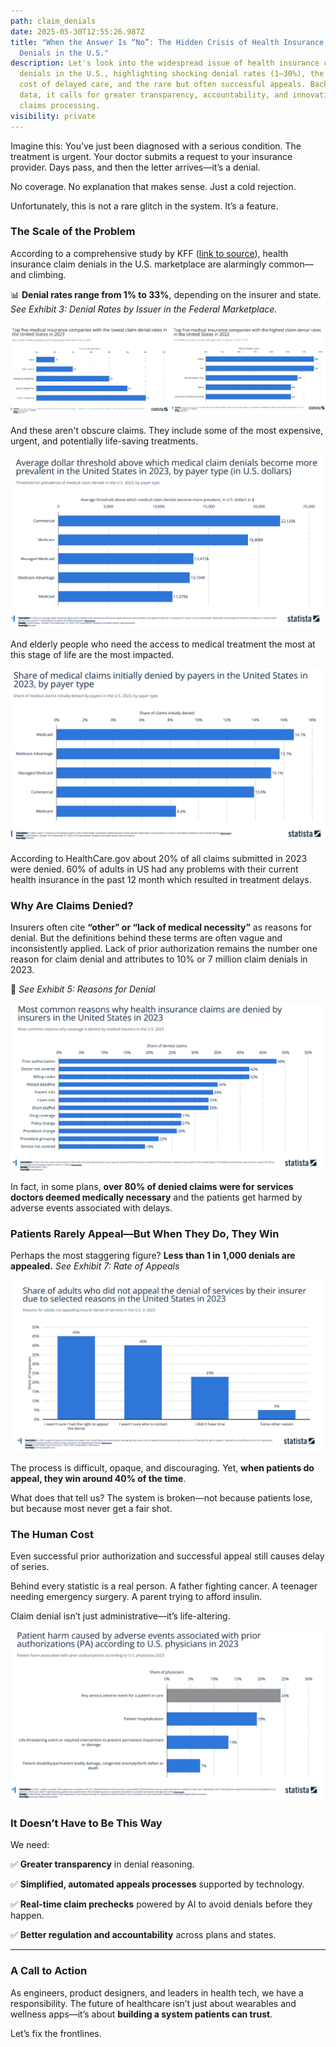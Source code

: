 ```yaml
---
path: claim_denials
date: 2025-05-30T12:55:26.987Z
title: "When the Answer Is “No”: The Hidden Crisis of Health Insurance Claim
  Denials in the U.S."
description: Let's look into the widespread issue of health insurance claim
  denials in the U.S., highlighting shocking denial rates (1–30%), the human
  cost of delayed care, and the rare but often successful appeals. Backed by KFF
  data, it calls for greater transparency, accountability, and innovation in
  claims processing.
visibility: private
---
```

Imagine this: You’ve just been diagnosed with a serious condition. The treatment is urgent. Your doctor submits a request to your insurance provider. Days pass, and then the letter arrives—it’s a denial.

No coverage. No explanation that makes sense. Just a cold rejection.

Unfortunately, this is not a rare glitch in the system. It’s a feature.

### The Scale of the Problem

According to a comprehensive study by KFF ([link to source](https://www.kff.org)), health insurance claim denials in the U.S. marketplace are alarmingly common—and climbing.

📊 **Denial rates range from 1% to 33%**, depending on the insurer and state.
*See Exhibit 3: Denial Rates by Issuer in the Federal Marketplace.*

![](../assets/claim-denials-lowest-to-highest.jpg)

And these aren't obscure claims. They include some of the most expensive, urgent, and potentially life-saving treatments.

![](../assets/cost-threshold.png)

And elderly people who need the access to medical treatment the most at this stage of life are the most impacted.

![](../assets/denials-by-payers.png)

According to HealthCare.gov about 20% of all claims submitted in 2023 were denied. 60% of adults in US had any problems with their current health insurance in the past 12 month which resulted in treatment delays. 

### Why Are Claims Denied?

Insurers often cite **“other” or “lack of medical necessity”** as reasons for denial. But the definitions behind these terms are often vague and inconsistently applied. Lack of prior authorization remains the number one reason for claim denial and attributes to 10% or 7 million claim denials in 2023.

👀 *See Exhibit 5: Reasons for Denial*

![](../assets/common-reasons-for-denials.png)

In fact, in some plans, **over 80% of denied claims were for services doctors deemed medically necessary** and  the patients get harmed by adverse events associated with delays.

### Patients Rarely Appeal—But When They Do, They Win

Perhaps the most staggering figure? **Less than 1 in 1,000 denials are appealed.**
*See Exhibit 7: Rate of Appeals*

![](../assets/no-appeal-reasons.png)

The process is difficult, opaque, and discouraging. Yet, **when patients do appeal, they win around 40% of the time**.

What does that tell us? The system is broken—not because patients lose, but because most never get a fair shot.

### The Human Cost

Even successful prior authorization and successful appeal still causes delay of series. 

Behind every statistic is a real person. A father fighting cancer. A teenager needing emergency surgery. A parent trying to afford insulin.

Claim denial isn’t just administrative—it’s life-altering.

![](../assets/harm-caused-by-pa.png)

### It Doesn’t Have to Be This Way

We need:

✅ **Greater transparency** in denial reasoning.

✅ **Simplified, automated appeals processes** supported by technology.

✅ **Real-time claim prechecks** powered by AI to avoid denials before they happen.

✅ **Better regulation and accountability** across plans and states.

- - -

### A Call to Action

As engineers, product designers, and leaders in health tech, we have a responsibility. The future of healthcare isn’t just about wearables and wellness apps—it’s about **building a system patients can trust**.

Let’s fix the frontlines.